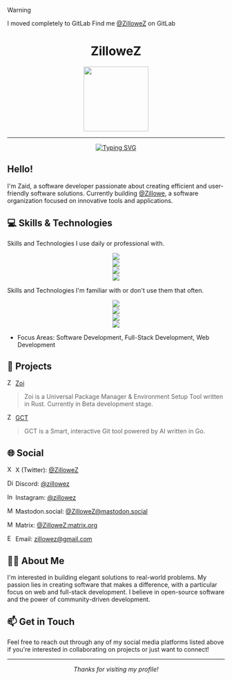 >[!WARNING]
> I moved completely to GitLab
> Find me [@ZilloweZ](https://gitlab.com/ZilloweZ) on GitLab


<div align="center">
<h1>ZilloweZ</h1>
<img width="150px" src="https://gitlab.com/ZilloweZ/gitlab-profile/-/raw/main/assets/img/profile.png"/>

<br/>

<hr/>
</div>

<div align="center">

[![Typing SVG](https://readme-typing-svg.demolab.com?font=JetBrains+Mono&pause=1000&center=true&vCenter=true&random=false&width=435&lines=A+software+developer)](https://git.io/typing-svg)

</div>

## Hello!

I'm Zaid, a software developer passionate about creating efficient and user-friendly software solutions. Currently building [@Zillowe](https://gitlab.com/Zillowe), a software organization focused on innovative tools and applications.

## 💻 Skills & Technologies

Skills and Technologies I use daily or professional with.

<div align="center">
  <a href="https://skillicons.dev">
      <img src="https://skillicons.dev/icons?i=nodejs,react,nextjs" />
  </a>
</div>

<div align="center">
  <a href="https://skillicons.dev">
      <img src="https://skillicons.dev/icons?i=rust,go,ts,js" />
  </a>
</div>

<div align="center">
  <a href="https://skillicons.dev">
      <img src="https://skillicons.dev/icons?i=vim,neovim,tailwind,git,gitlab,linux,arch,bash" />
  </a>
</div>

<div align="center">
  <a href="https://skillicons.dev">
      <img src="https://skillicons.dev/icons?i=figma,bun,obsidian" />
  </a>
</div>

Skills and Technologies I'm familiar with or don't use them that often.

<div align="center">
  <a href="https://skillicons.dev">
      <img src="https://skillicons.dev/icons?i=rails,astro,svelte" />
  </a>
</div>

<div align="center">
  <a href="https://skillicons.dev">
      <img src="https://skillicons.dev/icons?i=c,cpp,cs,ruby,python" />
  </a>
</div>

<div align="center">
  <a href="https://skillicons.dev">
      <img src="https://skillicons.dev/icons?i=docker,sqlite,postgres,redis" />
  </a>
</div>

<div align="center">
  <a href="https://skillicons.dev">
      <img src="https://skillicons.dev/icons?i=godot,unity,blender" />
  </a>
</div>

- Focus Areas: Software Development, Full-Stack Development, Web Development

## 🚀 Projects

<img alt="ZDS logo" width="15" src="https://gitlab.com/ZilloweZ/gitlab-profile/-/raw/main/assets/img/projects/zoi.svg"/> [Zoi](https://gitlab.com/Zillowe/Zillwen/Zusty/Zoi)

> Zoi is a Universal Package Manager & Environment Setup Tool written in Rust. Currently in Beta development stage.

<img alt="ZDS logo" width="15" src="https://gitlab.com/ZilloweZ/gitlab-profile/-/raw/main/assets/img/projects/zoi.svg"/> [GCT](https://gitlab.com/Zillowe/Zillwen/Zusty/GCT)

> GCT is a Smart, interactive Git tool powered by AI written in Go.

## 🌐 Social

<img alt="X logo" width="15" src="https://gitlab.com/ZilloweZ/gitlab-profile/-/raw/main/assets/img/social/x.svg"/> X (Twitter): [@ZilloweZ](https://x.com/ZilloweZ)

<img alt="Discord logo" width="15" src="https://gitlab.com/ZilloweZ/gitlab-profile/-/raw/main/assets/img/social/discord.svg"/> Discord: [@zillowez](https://discord.com/users/1182042030508097656)

<img alt="Instagram logo" width="15" src="https://gitlab.com/ZilloweZ/gitlab-profile/-/raw/main/assets/img/social/instagram.svg"/> Instagram: [@zillowez](https://instagram.com/zillowez)

<img alt="Mastodon logo" width="15" src="https://gitlab.com/ZilloweZ/gitlab-profile/-/raw/main/assets/img/social/mastodon.svg"/> Mastodon.social: [@ZilloweZ@mastodon.social](https://mastodon.social/@ZilloweZ)

<img alt="Matrix logo" width="15" src="https://gitlab.com/ZilloweZ/gitlab-profile/-/raw/main/assets/img/social/matrix.svg"/> Matrix: [@ZilloweZ:matrix.org](https://matrix.to/#/@ZilloweZ:matrix.org)

<img alt="Email icon" width="15" src="https://gitlab.com/ZilloweZ/gitlab-profile/-/raw/main/assets/img/social/email.svg"/> Email: [zillowez@gmail.com](mailto:zillowez@gmail.com)

## 👨‍💻 About Me

I'm interested in building elegant solutions to real-world problems. My passion lies in creating software that makes a difference, with a particular focus on web and full-stack development. I believe in open-source software and the power of community-driven development.

## 📫 Get in Touch

Feel free to reach out through any of my social media platforms listed above if you're interested in collaborating on projects or just want to connect!

---

<div align="center">
  <i>Thanks for visiting my profile!</i>
</div>
